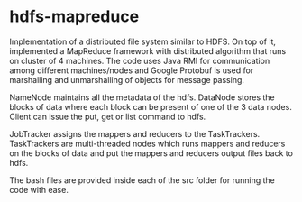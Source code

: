 # hdfs-mapreduce

Implementation of a distributed file system similar to HDFS. On top of it, implemented a MapReduce framework with distributed algorithm that runs on cluster of 4 machines. 
The code uses Java RMI for communication among different machines/nodes and Google Protobuf is used for marshalling and unmarshalling of objects for message passing.

NameNode maintains all the metadata of the hdfs.
DataNode stores the blocks of data where each block can be present of one of the 3 data nodes.
Client can issue the put, get or list command to hdfs.

JobTracker assigns the mappers and reducers to the TaskTrackers.
TaskTrackers are multi-threaded nodes which runs mappers and reducers on the blocks of data and put the mappers and reducers output files back to hdfs.

The bash files are provided inside each of the src folder for running the code with ease.

